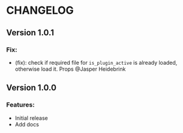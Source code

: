 # CHANGELOG

## Version 1.0.1
### Fix:
* (fix): check if required file for ```is_plugin_active``` is already loaded, otherwise load it. Props @Jasper Heidebrink

## Version 1.0.0
### Features:
* Initial release
* Add docs
